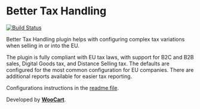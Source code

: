 # Better Tax Handling

[![Build Status](https://travis-ci.com/woocart/tax-handling.svg?branch=master)](https://travis-ci.com/woocart/tax-handling)

Better Tax Handling plugin helps with configuring complex tax variations when selling in or into the EU. 

The plugin is fully compliant with EU tax laws, with support for B2C and B2B sales, Digital Goods tax, and Distance Selling tax. The defaults are configured for the most common configuration for EU companies. There are additional reports available for easier tax reporting.

Configurations instructions in the [readme file](https://github.com/woocart/tax-handling/blob/master/docs/README.md).

Developed by [**WooCart**](https://woocart.com).
